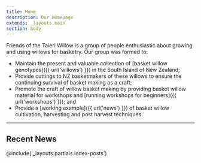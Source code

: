 ```yaml
---
title: Home
description: Our Homepage
extends: _layouts.main
section: body
---
```

Friends of the Taieri Willow is a group of people enthusiastic about growing and using willows for basketry. Our group was formed to:

- Maintain the present and valuable collection of [basket willow genotypes]({{ url('willows') }}) in the South Island of New Zealand;  
- Provide cuttings to NZ basketmakers of these willows to ensure the continuing survival of basket making as a craft;  
- Promote the craft of willow basket making by providing basket willow material for workshops and [running workshops for beginners]({{ url('workshops') }}); and  
- Provide a [working example]({{ url('news') }}) of basket willow cultivation, harvesting and post harvest techniques.

<hr class="border-b my-6">

## Recent News

@include('_layouts.partials.index-posts')